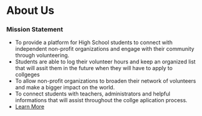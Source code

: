 <!-- The boring stuff -->
<!DOCTYPE html>
<html>
	<head>
	<meta charset="UTF-8">
	<meta name="description" content="DESCRIBE YOUR WEBSITE">
	<meta name="keywords" content="KEY, WORDS, HERE">
	</head>
	<body>
		<h1> About Us</h1>
      <h3>Mission Statement</h3>
			<ul class="menu">
			<li><a <body>To provide a platform for High School students to connect with independent non-profit organizations and engage with their community through volunteering.</a></li>	
				<li><a <body> Students are able to log their volunteer hours and keep an organized list that will assit them in the future when they will have to apply to collgeges
 			<li><a <body>To allow non-profit organizations to broaden their network of volunteers and make a bigger impact on the world.</a></li>
 			<li><a <body>To connect students with teachers, administrators and helpful informations that will assist throughout the collge aplication process.</a></li>
			<li><a href=".learn_more">Learn More</a></li>
			</ul>

			
  	
</html>
